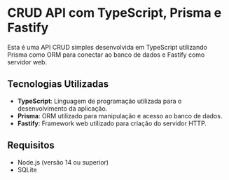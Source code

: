 # CRUD API com TypeScript, Prisma e Fastify

Esta é uma API CRUD simples desenvolvida em TypeScript utilizando Prisma como ORM para conectar ao banco de dados e Fastify como servidor web.

## Tecnologias Utilizadas

- **TypeScript**: Linguagem de programação utilizada para o desenvolvimento da aplicação.
- **Prisma**: ORM utilizado para manipulação e acesso ao banco de dados.
- **Fastify**: Framework web utilizado para criação do servidor HTTP.

## Requisitos

- Node.js (versão 14 ou superior)
- SQLite
